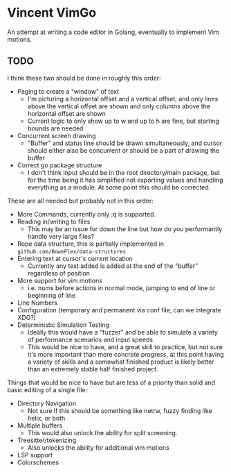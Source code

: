 # Vincent VimGo

An attempt at writing a code editor in Golang, eventually to implement Vim motions. 

## TODO

I think these two should be done in roughly this order:

- Paging to create a "window" of text
    - I'm picturing a horizontal offset and a vertical offset, and only lines above the vertical offset are shown and only columns above the horizontal offset are shown
    - Current logic to only show up to w and up to h are fine, but starting bounds are needed
- Concurrent screen drawing
    - "Buffer" and status line should be drawn simultaneously, and cursor should either also be concurrent or should be a part of drawing the buffer
- Correct go package structure
    - I don't think input should be in the root directory/main package, but for the time being it has simplified not exporting values and handling everything as a module. At some point this should be corrected.

These are all needed but probably not in this order:

- More Commands, currently only :q is supported.
- Reading in/writing to files
    - This may be an issue for down the line but how do you performantly handle very large files?
- Rope data structure, this is partially implemented in `github.com/BoweFlex/data-structures`
- Entering text at cursor's current location
    - Currently any text added is added at the end of the "buffer" regardless of position
- More support for vim motions
    - i.e. nums before actions in normal mode, jumping to end of line or beginning of line
- Line Numbers
- Configuration (temporary and permanent via conf file, can we integrate XDG?)
- Deterministic Simulation Testing
    - Ideally this would have a "fuzzer" and be able to simulate a variety of performance scenarios and input speeds
    - This would be nice to have, and a great skill to practice, but not sure it's more important than more concrete progress, at this point having a variety of skills and a somewhat finished product is likely better than an extremely stable half finished project.

Things that would be nice to have but are less of a priority than solid and basic editing of a single file:

- Directory Navigation
    - Not sure if this should be something like netrw, fuzzy finding like helix, or both
- Multiple buffers
    - This would also unlock the ability for split screening.
- Treesitter/tokenizing
    - Also unlocks the ability for additional vim motions
- LSP support
- Colorschemes
